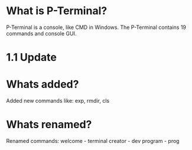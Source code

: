 # What is P-Terminal?

P-Terminal is a console, like CMD in Windows.
The P-Terminal contains 19 commands and console GUI.

# 1.1 Update

# Whats added?

Added new commands like:
  exp, rmdir, cls

# Whats renamed?

Renamed commands:
  welcome - terminal
  creator - dev
  program - prog

